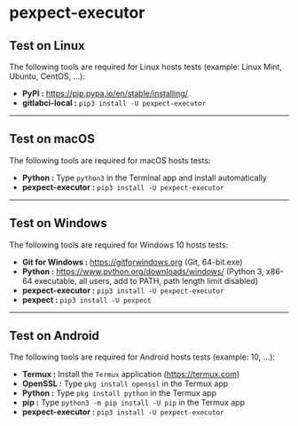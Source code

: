 # pexpect-executor

## Test on Linux

The following tools are required for Linux hosts tests (example: Linux Mint, Ubuntu, CentOS, ...):

- **PyPI :** https://pip.pypa.io/en/stable/installing/
- **gitlabci-local :** `pip3 install -U pexpect-executor`

---

## Test on macOS

The following tools are required for macOS hosts tests:

- **Python :** Type `python3` in the Terminal app and install automatically
- **pexpect-executor :** `pip3 install -U pexpect-executor`

---

## Test on Windows

The following tools are required for Windows 10 hosts tests:

- **Git for Windows :** https://gitforwindows.org (Git, 64-bit.exe)
- **Python :** https://www.python.org/downloads/windows/ (Python 3, x86-64 executable, all users, add to PATH, path length limit disabled)
- **pexpect-executor :** `pip3 install -U pexpect-executor`
- **pexpect :** `pip3 install -U pexpect`

---

## Test on Android

The following tools are required for Android hosts tests (example: 10, ...):

- **Termux :** Install the `Termux` application (https://termux.com)
- **OpenSSL :** Type `pkg install openssl` in the Termux app
- **Python :** Type `pkg install python` in the Termux app
- **pip :** Type `python3 -m pip install -U pip` in the Termux app
- **pexpect-executor :** `pip3 install -U pexpect-executor`
